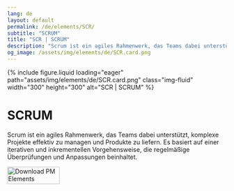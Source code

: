 ```yaml
---
lang: de
layout: default
permalink: /de/elements/SCR/
subtitle: "SCRUM"
title: "SCR | SCRUM"
description: "Scrum ist ein agiles Rahmenwerk, das Teams dabei unterstützt, komplexe Projekte effektiv zu managen und Produkte zu liefern. Es basiert auf einer iterativen und inkrementellen Vorgehensweise, die regelmäßige Überprüfungen und Anpassungen beinhaltet."
og_image: /assets/img/elements/de/SCR.card.png
---
```


{% include figure.liquid loading="eager" path="assets/img/elements/de/SCR.card.png" class="img-fluid" width="300" height="300" alt="SCR | SCRUM" %}

# SCRUM

Scrum ist ein agiles Rahmenwerk, das Teams dabei unterstützt, komplexe Projekte effektiv zu managen und Produkte zu liefern. Es basiert auf einer iterativen und inkrementellen Vorgehensweise, die regelmäßige Überprüfungen und Anpassungen beinhaltet.

<a href="https://apps.apple.com/app/apple-store/id6738084498?pt=127441684&ct=website&mt=8">
  <img src="{{ "assets/img/en/appstore.png" | relative_url }}" width="120" height="40" alt="Download PM Elements">
</a>
